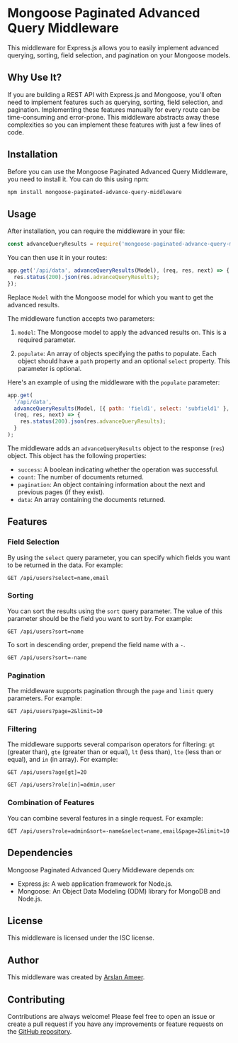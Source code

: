 # Mongoose Paginated Advanced Query Middleware

This middleware for Express.js allows you to easily implement advanced querying, sorting, field selection, and pagination on your Mongoose models.

## Why Use It?

If you are building a REST API with Express.js and Mongoose, you'll often need to implement features such as querying, sorting, field selection, and pagination. Implementing these features manually for every route can be time-consuming and error-prone. This middleware abstracts away these complexities so you can implement these features with just a few lines of code.

## Installation

Before you can use the Mongoose Paginated Advanced Query Middleware, you need to install it. You can do this using npm:

```bash
npm install mongoose-paginated-advance-query-middleware
```

## Usage

After installation, you can require the middleware in your file:

```javascript
const advanceQueryResults = require('mongoose-paginated-advance-query-middleware');
```

You can then use it in your routes:

```javascript
app.get('/api/data', advanceQueryResults(Model), (req, res, next) => {
  res.status(200).json(res.advanceQueryResults);
});
```

Replace `Model` with the Mongoose model for which you want to get the advanced results.

The middleware function accepts two parameters: 

1. `model`: The Mongoose model to apply the advanced results on. This is a required parameter.

2. `populate`: An array of objects specifying the paths to populate. Each object should have a `path` property and an optional `select` property. This parameter is optional.

Here's an example of using the middleware with the `populate` parameter:

```javascript
app.get(
  '/api/data', 
  advanceQueryResults(Model, [{ path: 'field1', select: 'subfield1' }, { path: 'field2' }]), 
  (req, res, next) => {
    res.status(200).json(res.advanceQueryResults);
  }
);
```

The middleware adds an `advanceQueryResults` object to the response (`res`) object. This object has the following properties:

- `success`: A boolean indicating whether the operation was successful.
- `count`: The number of documents returned.
- `pagination`: An object containing information about the next and previous pages (if they exist).
- `data`: An array containing the documents returned.

## Features

### Field Selection

By using the `select` query parameter, you can specify which fields you want to be returned in the data. For example:

```http
GET /api/users?select=name,email
```

### Sorting

You can sort the results using the `sort` query parameter. The value of this parameter should be the field you want to sort by. For example:

```http
GET /api/users?sort=name
```

To sort in descending order, prepend the field name with a `-`.

```http
GET /api/users?sort=-name
```

### Pagination

The middleware supports pagination through the `page` and `limit` query parameters. For example:

```http
GET /api/users?page=2&limit=10
```

### Filtering

The middleware supports several comparison operators for filtering: `gt` (greater than), `gte` (greater than or equal), `lt` (less than), `lte` (less than or equal), and `in` (in array). For example:

```http
GET /api/users?age[gt]=20
```

```http
GET /api/users?role[in]=admin,user
```

### Combination of Features

You can combine several features in a single request. For example:

```http
GET /api/users?role=admin&sort=-name&select=name,email&page=2&limit=10
```

## Dependencies

Mongoose Paginated Advanced Query Middleware depends on:

- Express.js: A web application framework for Node.js.
- Mongoose: An Object Data Modeling (ODM) library for MongoDB and Node.js.

## License

This middleware is licensed under the ISC license.

## Author

This middleware was created by [Arslan Ameer](https://arslanameer.com).


## Contributing

Contributions are always welcome! Please feel free to open an issue or create a pull request if you have any improvements or feature requests on the [GitHub repository](https://github.com/your-github-username/mongoose-paginated-advance-query-middleware).
